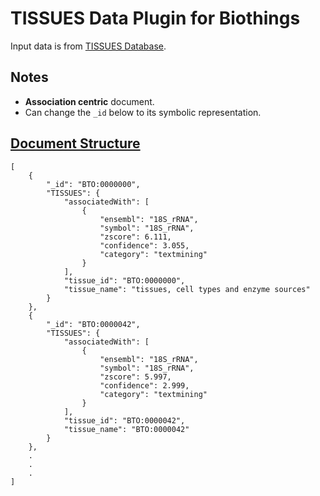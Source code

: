  # TISSUES Data Plugin for Biothings  
  
Input data is from [TISSUES Database](https://tissues.jensenlab.org/About).  
  
## Notes  
  
  
  
- **Association centric**  document.   
- Can change the `_id` below to its symbolic representation. 

## <u> Document Structure</u>  
  
```  
[
    {
        "_id": "BTO:0000000",
        "TISSUES": {
            "associatedWith": [
                {
                    "ensembl": "18S_rRNA",
                    "symbol": "18S_rRNA",
                    "zscore": 6.111,
                    "confidence": 3.055,
                    "category": "textmining"
                }
            ],
            "tissue_id": "BTO:0000000",
            "tissue_name": "tissues, cell types and enzyme sources"
        }
    },
    {
        "_id": "BTO:0000042",
        "TISSUES": {
            "associatedWith": [
                {
                    "ensembl": "18S_rRNA",
                    "symbol": "18S_rRNA",
                    "zscore": 5.997,
                    "confidence": 2.999,
                    "category": "textmining"
                }
            ],
            "tissue_id": "BTO:0000042",
            "tissue_name": "BTO:0000042"
        }
    },
    .
    .
    .
]

```
